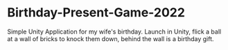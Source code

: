 # Birthday-Present-Game-2022

Simple Unity Application for my wife's birthday.
Launch in Unity, flick a ball at a wall of bricks to knock them down, behind the wall is a birthday gift.
